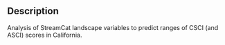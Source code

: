 


## Description

Analysis of StreamCat landscape variables to predict ranges of CSCI (and ASCI) scores in California.

